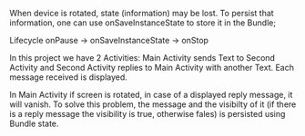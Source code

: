 When device is rotated, state (information) may be lost.
To persist that information, one can use onSaveInstanceState to store it in the Bundle;

Lifecycle
onPause -> onSaveInstanceState -> onStop

In this project we have 2 Activities:
Main Activity sends Text to Second Activity and Second Activity replies to Main Activity with another Text. Each message received is displayed.

In Main Activity if screen is rotated, in case of a displayed reply message, it will vanish.
To solve this problem, the message and the visibilty of it (if there is a reply message the visibility is true, otherwise fales) is persisted using Bundle state.

